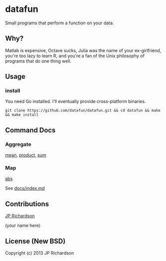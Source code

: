 
datafun
=======

Small programs that perform a function on your data.



Why?
----

Matlab is expensive, Octave sucks, Julia was the name of your ex-girlfriend, you're too lazy to learn R, and you're a fan of the Unix philosophy of programs that do one thing well.



Usage
-----


### install

You need Go installed. I'll eventually provide cross-platform binaries.


    git clone https://github.com/datafun/datafun.git && cd datafun && make && make install



Command Docs
------------

### Aggregate
[mean][mean], [product][product], [sum][sum]


### Map

[abs][abs]


See [docs/index.md](https://github.com/datafun/datafun/blob/master/docs/index.md)



Contributions
-------------

[JP Richardson](http://about.me/jprichardson)

(your name here)



License (New BSD)
----------------

Copyright (c) 2013 JP Richardson


<!-- aggregate -->
[mean]: https://github.com/datafun/datafun/blob/master/docs/aggregate/mean.md
[product]: https://github.com/datafun/datafun/blob/master/docs/aggregate/product.md
[sum]: https://github.com/datafun/datafun/blob/master/docs/aggregate/sum.md

<!-- map -->
[abs]: https://github.com/data/datafun/blob/master/docs/map/abs.md

<!-- search -->
[max]: https://github.com/data/datafun/blob/master/docs/search/max.md